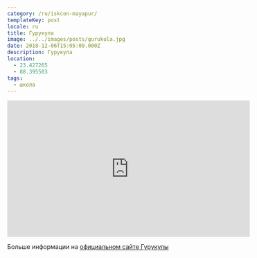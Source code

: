 ```yaml
---
category: /ru/iskcon-mayapur/
templateKey: post
locale: ru
title: Гурукула
image: ../../images/posts/gurukula.jpg
date: 2018-12-06T15:05:09.000Z
description: Гурукула
location:
  - 23.427265
  - 88.395503
tags:
  - школа
---
```


<tbd locale="ru" url="https://docs.google.com/document/d/12ZgzpmqFkqAct-gaIfJOUKDLM6cYFdaFTowd7TOfD5g/edit#heading=h.hcgxep5k0elj"></tbd>

<iframe width="560" height="315" src="https://www.youtube.com/embed/10Ck-5jYJ7A" frameborder="0" allow="accelerometer; autoplay; encrypted-media; gyroscope; picture-in-picture" allowfullscreen></iframe>

Больше информации на [официальном сайте Гурукулы](https://bhaktivedantaacademy.com)
